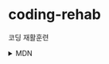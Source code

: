 # coding-rehab

코딩 재활훈련

<details>
<summary>MDN</summary>

[front-end web developer learning pathway!](https://developer.mozilla.org/en-US/docs/Learn/Front-end_web_developer)

> Back to the Basics.

**Getting started**

- [x] Installing basic software — basic tool setup (15 min read)
- [x] Background on the web and web standards (45 min read)
- [x] Learning and getting help (45 min read)

**Semantics and structure with HTML**

- [x] Introduction to HTML (15–20 hour read/exercises)
- [x] Multimedia and embedding (15–20 hour read/exercises)
- [x] HTML tables (5–10 hour read/exercises)

**Styling and layout with CSS**

- [x] CSS first steps (10–15 hour read/exercises)
- [x] CSS building blocks (35–45 hour read/exercises)
- [x] Styling text (15–20 hour read/exercises)
- [x] CSS layout (30–40 hour read/exercises)  
       **_Additional resources_**
  - [x] CSS layout cookbook

**Interactivity with JavaScript**

- [x] JavaScript first steps (30–40 hour read/exercises)
- [x] JavaScript building blocks (25–35 hour read/exercises)
- [x] Introducing JavaScript objects (25–35 hour read/exercises)
- [x] Client-side web APIs (30–40 hour read/exercises)
- [x] Asynchronous JavaScript (25–35 hour read/exercises)

**Web forms — Working with user data**

- [ ] Web forms (40–50 hours)

**Making the web work for everyone**

- [ ] Cross-browser testing (25–30 hour read/exercises)
- [ ] Accessibility (20–25 hour read/exercises)

**Modern tooling**

- [ ] Git and GitHub (5 hour read)
- [ ] Understanding client-side web development tools (20–25 hour read)
- [ ] Understanding client-side JavaScript frameworks (30-60 hour read/exercises)
</details>
